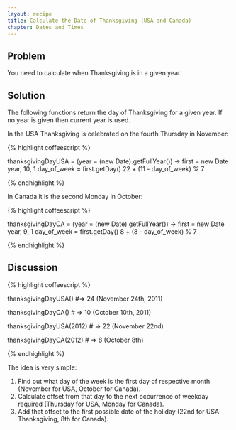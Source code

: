```yaml
---
layout: recipe
title: Calculate the Date of Thanksgiving (USA and Canada)
chapter: Dates and Times
---
```

## Problem

You need to calculate when Thanksgiving is in a given year.

## Solution

The following functions return the day of Thanksgiving for a given year. If no year is given then current year is used.

In the USA Thanksgiving is celebrated on the fourth Thursday in November:

{% highlight coffeescript %}

thanksgivingDayUSA = (year = (new Date).getFullYear()) ->
  first = new Date year, 10, 1
  day_of_week = first.getDay()
  22 + (11 - day_of_week) % 7

{% endhighlight %}

In Canada it is the second Monday in October:

{% highlight coffeescript %}

thanksgivingDayCA = (year = (new Date).getFullYear()) ->
    first = new Date year, 9, 1
    day_of_week = first.getDay()
    8 + (8 - day_of_week) % 7

{% endhighlight %}

## Discussion

{% highlight coffeescript %}

thanksgivingDayUSA() #=> 24 (November 24th, 2011)

thanksgivingDayCA() # => 10 (October 10th, 2011)

thanksgivingDayUSA(2012) # => 22 (November 22nd)

thanksgivingDayCA(2012) # => 8 (October 8th)

{% endhighlight %}

The idea is very simple:
1. Find out what day of the week is the first day of respective month (November for USA, October for Canada).
2. Calculate offset from that day to the next occurrence of weekday required (Thursday for USA, Monday for Canada).
3. Add that offset to the first possible date of the holiday (22nd for USA Thanksgiving, 8th for Canada).

